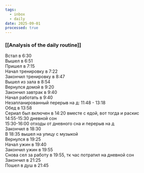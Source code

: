 ```yaml
---
tags:
  - inbox
  - daily
date: 2025-09-01
processed: true
---
```

### [[Analysis of the daily routine]]

Встал в 6:30  
Вышел в 6:51  
Пришел в 7:15  
Начал тренировку в 7:22  
Закончил тренировку в 8:47  
Вышел из зала в 8:54  
Вернулся домой в 9:20  
Закончил завтрак в 9:40  
Начал работать в 9:40  
Незапланированный перерыв на д: 11:48 - 13:18  
Обед в 13:58  
Сериал был включен в 14:20 вместе с едой, вот тогда и раскис  
14:55-15:30 дневной сон  
15:30-16:00 отходы от дневного сна и перерыв на д  
Закончил в 18:30  
В 18:35 вышел на улицу с музыкой  
Вернулся в 19:25  
Начал ужин в 19:40  
Закончил ужин в 19:55  
Снова сел за работу в 19:55, тк час потратил на дневной сон  
Закончил в 21:25  
Пошел в душ в 21:45  